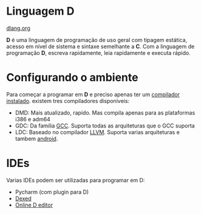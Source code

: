 # Linguagem D

[dlang.org](https://dlang.org) 

**D** é uma linguagem de programação de uso geral com tipagem estática, acesso em nível de sistema e sintaxe semelhante a **C**. Com a linguagem de programação **D**, escreva rapidamente, leia rapidamente e executa rápido.


# Configurando o ambiente
Para começar a programar em **D** e preciso apenas ter um [compilador instalado](https://dlang.org/download.html).
existem tres compiladores disponiveis:

 - DMD: Mais atualizado, rapido. Mas compila apenas para as plataformas i386 e adm64
 - GDC: Da familia [GCC](https://gcc.gnu.org/). Suporta todas as arquiteturas que o GCC suporta 
 - LDC: Baseado no compilador [LLVM](http://llvm.org/). Suporta varias arquiteturas e tambem [android](https://wiki.dlang.org/Build_D_for_Android).

# IDEs

Varias IDEs podem ser utilizadas para programar em D:

 - Pycharm (com plugin para D)
 - [Dexed](https://github.com/Basile-z/dexed) 
 - [Online D editor](https://run.dlang.io) 
